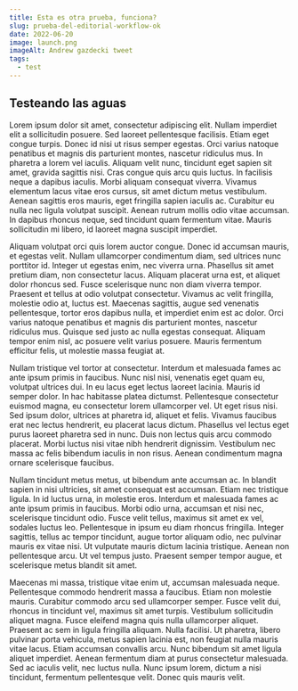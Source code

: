 ```yaml
---
title: Esta es otra prueba, funciona?
slug: prueba-del-editorial-workflow-ok
date: 2022-06-20
image: launch.png
imageAlt: Andrew gazdecki tweet
tags:
  - test
---
```

## Testeando las aguas

<!--StartFragment-->

Lorem ipsum dolor sit amet, consectetur adipiscing elit. Nullam imperdiet elit a sollicitudin posuere. Sed laoreet pellentesque facilisis. Etiam eget congue turpis. Donec id nisi ut risus semper egestas. Orci varius natoque penatibus et magnis dis parturient montes, nascetur ridiculus mus. In pharetra a lorem vel iaculis. Aliquam velit nunc, tincidunt eget sapien sit amet, gravida sagittis nisi. Cras congue quis arcu quis luctus. In facilisis neque a dapibus iaculis. Morbi aliquam consequat viverra. Vivamus elementum lacus vitae eros cursus, sit amet dictum metus vestibulum. Aenean sagittis eros mauris, eget fringilla sapien iaculis ac. Curabitur eu nulla nec ligula volutpat suscipit. Aenean rutrum mollis odio vitae accumsan. In dapibus rhoncus neque, sed tincidunt quam fermentum vitae. Mauris sollicitudin mi libero, id laoreet magna suscipit imperdiet.

Aliquam volutpat orci quis lorem auctor congue. Donec id accumsan mauris, et egestas velit. Nullam ullamcorper condimentum diam, sed ultrices nunc porttitor id. Integer ut egestas enim, nec viverra urna. Phasellus sit amet pretium diam, non consectetur lacus. Aliquam placerat urna est, et aliquet dolor rhoncus sed. Fusce scelerisque nunc non diam viverra tempor. Praesent et tellus at odio volutpat consectetur. Vivamus ac velit fringilla, molestie odio at, luctus est. Maecenas sagittis, augue sed venenatis pellentesque, tortor eros dapibus nulla, et imperdiet enim est ac dolor. Orci varius natoque penatibus et magnis dis parturient montes, nascetur ridiculus mus. Quisque sed justo ac nulla egestas consequat. Aliquam tempor enim nisl, ac posuere velit varius posuere. Mauris fermentum efficitur felis, ut molestie massa feugiat at.

Nullam tristique vel tortor at consectetur. Interdum et malesuada fames ac ante ipsum primis in faucibus. Nunc nisl nisi, venenatis eget quam eu, volutpat ultrices dui. In eu lacus eget lectus laoreet lacinia. Mauris id semper dolor. In hac habitasse platea dictumst. Pellentesque consectetur euismod magna, eu consectetur lorem ullamcorper vel. Ut eget risus nisi. Sed ipsum dolor, ultrices at pharetra id, aliquet et felis. Vivamus faucibus erat nec lectus hendrerit, eu placerat lacus dictum. Phasellus vel lectus eget purus laoreet pharetra sed in nunc. Duis non lectus quis arcu commodo placerat. Morbi luctus nisi vitae nibh hendrerit dignissim. Vestibulum nec massa ac felis bibendum iaculis in non risus. Aenean condimentum magna ornare scelerisque faucibus.

Nullam tincidunt metus metus, ut bibendum ante accumsan ac. In blandit sapien in nisi ultricies, sit amet consequat est accumsan. Etiam nec tristique ligula. In id luctus urna, in molestie eros. Interdum et malesuada fames ac ante ipsum primis in faucibus. Morbi odio urna, accumsan et nisi nec, scelerisque tincidunt odio. Fusce velit tellus, maximus sit amet ex vel, sodales luctus leo. Pellentesque in ipsum eu diam rhoncus fringilla. Integer sagittis, tellus ac tempor tincidunt, augue tortor aliquam odio, nec pulvinar mauris ex vitae nisi. Ut vulputate mauris dictum lacinia tristique. Aenean non pellentesque arcu. Ut vel tempus justo. Praesent semper tempor augue, et scelerisque metus blandit sit amet.

Maecenas mi massa, tristique vitae enim ut, accumsan malesuada neque. Pellentesque commodo hendrerit massa a faucibus. Etiam non molestie mauris. Curabitur commodo arcu sed ullamcorper semper. Fusce velit dui, rhoncus in tincidunt vel, maximus sit amet turpis. Vestibulum sollicitudin aliquet magna. Fusce eleifend magna quis nulla ullamcorper aliquet. Praesent ac sem in ligula fringilla aliquam. Nulla facilisi. Ut pharetra, libero pulvinar porta vehicula, metus sapien lacinia est, non feugiat nulla mauris vitae lacus. Etiam accumsan convallis arcu. Nunc bibendum sit amet ligula aliquet imperdiet. Aenean fermentum diam at purus consectetur malesuada. Sed ac iaculis velit, nec luctus nulla. Nunc ipsum lorem, dictum a nisi tincidunt, fermentum pellentesque velit. Donec quis mauris velit.

<!--EndFragment-->
